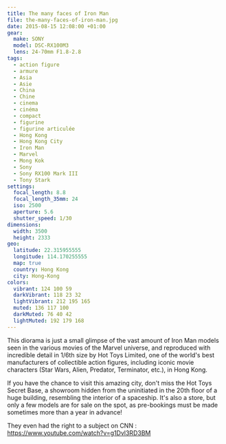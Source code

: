 ```yaml
---
title: The many faces of Iron Man
file: the-many-faces-of-iron-man.jpg
date: 2015-08-15 12:08:00 +01:00
gear:
  make: SONY
  model: DSC-RX100M3
  lens: 24-70mm F1.8-2.8
tags:
  - action figure
  - armure
  - Asia
  - Asie
  - China
  - Chine
  - cinema
  - cinéma
  - compact
  - figurine
  - figurine articulée
  - Hong Kong
  - Hong Kong City
  - Iron Man
  - Marvel
  - Mong Kok
  - Sony
  - Sony RX100 Mark III
  - Tony Stark
settings:
  focal_length: 8.8
  focal_length_35mm: 24
  iso: 2500
  aperture: 5.6
  shutter_speed: 1/30
dimensions:
  width: 3500
  height: 2333
geo:
  latitude: 22.315955555
  longitude: 114.170255555
  map: true
  country: Hong Kong
  city: Hong-Kong
colors:
  vibrant: 124 100 59
  darkVibrant: 118 23 32
  lightVibrant: 212 195 165
  muted: 136 117 100
  darkMuted: 76 40 42
  lightMuted: 192 179 168
---
```


This diorama is just a small glimpse of the vast amount of Iron Man models seen in the various movies of the Marvel universe, and reproduced with incredible detail in 1/6th size by Hot Toys Limited, one of the world's best manufacturers of collectible action figures, including iconic movie characters (Star Wars, Alien, Predator, Terminator, etc.), in Hong Kong.

If you have the chance to visit this amazing city, don't miss the Hot Toys Secret Base, a showroom hidden from the uninitiated in the 20th floor of a huge building, resembling the interior of a spaceship. It's also a store, but only a few models are for sale on the spot, as pre-bookings must be made sometimes more than a year in advance!

They even had the right to a subject on CNN : https://www.youtube.com/watch?v=g1Dvl3RD3BM
